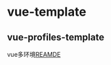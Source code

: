 # vue-template
## vue-profiles-template
 vue多环境[REAMDE](https://github.com/hb0730/vue-template/tree/master/vue-profiles-template/README.md)

